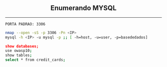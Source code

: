 <h2 align="center">Enumerando MYSQL</h2>
<hr>

```ad-info
PORTA PADRAO: 3306
```

```bash
nmap --open -sS -p 3306 -Pn <IP>
mysql -h <IP> -u mysql -p ;; [ -h=host, -u=user, -p=basededados]

show databases;
use owasp10;
show tables;
select * from credit_cards;
```